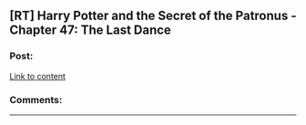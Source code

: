## [RT] Harry Potter and the Secret of the Patronus - Chapter 47: The Last Dance

### Post:

[Link to content](https://archiveofourown.org/works/14984261/chapters/55412356)

### Comments:

---

